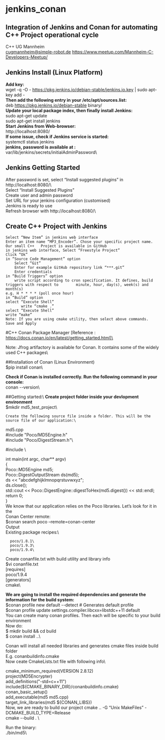 # jenkins_conan
Integration of Jenkins and Conan for automating C++ Project operational cycle
-----------------------------------------------------------------------------
C++ UG Mannheim     
cugmannheim@simple-robot.de	
https://www.meetup.com/Mannheim-C-Developers-Meetup/

Jenkins Install (Linux Platform)
--------------------------------
**Add key:**\
    wget -q -O - https://pkg.jenkins.io/debian-stable/jenkins.io.key | sudo apt-key add -\
**Then add the following entry in your /etc/apt/sources.list:**\
    deb https://pkg.jenkins.io/debian-stable binary/\
**Update your local package index, then finally install Jenkins:**\
    sudo apt-get update\
    sudo apt-get install jenkins\
**Start Jenkins from Web-browser:**\
   http://localhost:8080/\
**If some issue, check if Jenkins service is started:**\
    systemctl status jenkins\
**jenkins, password is available at :**\
    var/lib/jenkins/secrets/initialAdminPassword\

Jenkins Getting Started
-----------------------
After password is set, select “Install suggested plugins” in http://localhost:8080/\		
Select “Install Suggested Plugins”\
Create user and admin password\
Set URL for your jenkins configuration (customised)\
Jenkins is ready to use\
Refresh browser with http://localhost:8080/\		

Create C++ Project with Jenkins
-------------------------------
    Select “New Item” in jenkins web interface
    Enter an item name “MP3_Encoder”. Chose your specific project name. 
    Our small C++   Project is available in GitHub
    in jenkins web interface, Select “Freestyle Project”
    Click “Ok”
    in “Source Code Management” option
        Select “Git”
        Enter for example GitHub repository link “***.git”
        Enter credentials
    in “Build Triggers” option
        write script according to cron specification. It defines, build triggers with respect to     	minute, hour, day(s), week(s) and month(s)
	e.g. H * * * * (poll once hour)
    in “Build” option
	select “Execute Shell”
           write “cmake .”
	select “Execute Shell”
	write “make” 
    Note: If you are using cmake utility, then select above commands. 
    Save and Apply
    
#C++ Conan Package Manager [Reference : https://docs.conan.io/en/latest/getting_started.html]\

Note: Jfrog artifactory is available for Conan. It contains some of the widely used C++ packages\

##Installation of Conan (Linux Environment)\
    $pip install conan\

**Check if Conan is installed correctly. Run the following command in your console:**\
    conan --version\

##Getting started:\	
    **Create project folder inside your devlopment environment**\
    $mkdir md5_test_project\

    Create the following source file inside a folder. This will be the source file of our application:\
    
   md5.cpp\
   #include "Poco/MD5Engine.h"\
   #include "Poco/DigestStream.h"\

   #include <iostream>\
  
   int main(int argc, char** argv)\
   {\
       Poco::MD5Engine md5;\
       Poco::DigestOutputStream ds(md5);\
       ds << "abcdefghijklmnopqrstuvwxyz";\
       ds.close();\
       std::cout << Poco::DigestEngine::digestToHex(md5.digest()) << std::endl;\
       return 0;\
   }\
    We know that our application relies on the Poco libraries. Let’s look for it in the \
    Conan Center remote:\
    $conan search poco –remote=conan-center\
    Output\
    Existing package recipes:\

      poco/1.8.1\
      poco/1.9.3\
      poco/1.9.4\
Create conanfile.txt with build utility and library info\
    $vi conanfile.txt\
   [requires]\
  poco/1.9.4\
  [generators]\
  cmake\
  
**We are going to install the required dependencies and generate the information for the build system:**\
    $conan profile new default --detect  # Generates default profile \
    $conan profile update settings.compiler.libcxx=libstdc++11 default  \
You can create many conan profiles. Then each will be specific to your build environment\
 Now do:\
     $ mkdir build && cd build\
     $ conan install ..\
     
Conan will install all needed libraries and generates cmake files inside build folder\
 E.g. conanbuildinfo.cmake\
 Now ceate CmakeLists.txt file with following info\
 
 cmake_minimum_required(VERSION 2.8.12)\
 project(MD5Encrypter)\
 add_definitions("-std=c++11")\
 include(${CMAKE_BINARY_DIR}/conanbuildinfo.cmake)\
 conan_basic_setup()\
 add_executable(md5 md5.cpp)\
 target_link_libraries(md5 ${CONAN_LIBS})\
 Now, we are ready to build our project
     cmake .. -G “Unix MakeFiles” -DCMAKE_BUILD_TYPE=Release\
     cmake  --build .   \
  
Run the binary:\
    ./bin/md5\


